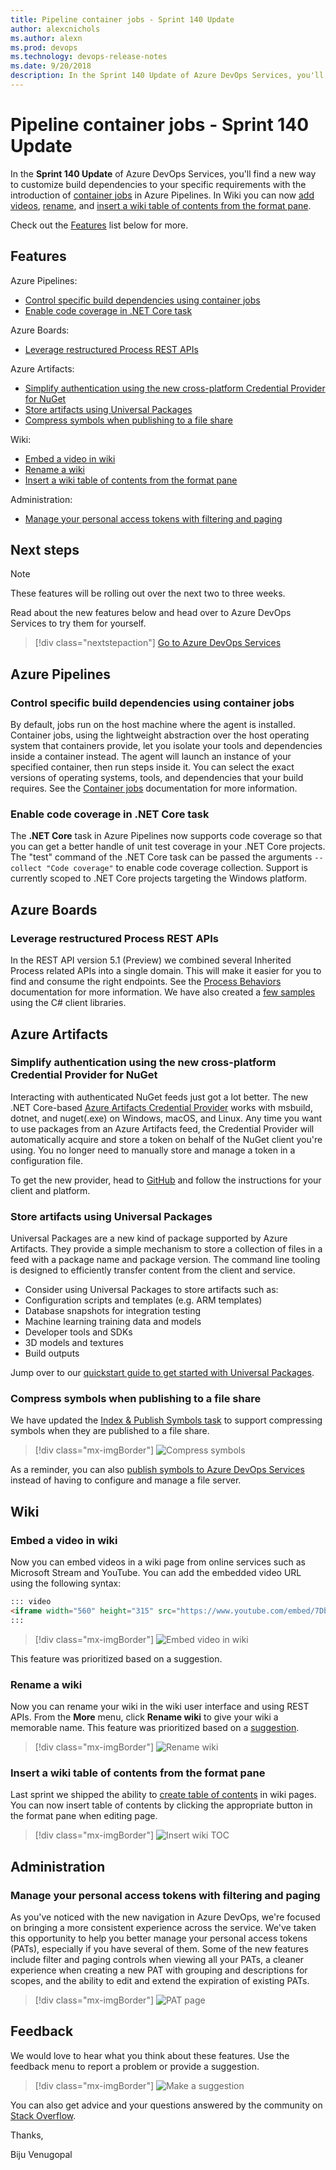 ```yaml
---
title: Pipeline container jobs - Sprint 140 Update
author: alexcnichols
ms.author: alexn
ms.prod: devops
ms.technology: devops-release-notes
ms.date: 9/20/2018
description: In the Sprint 140 Update of Azure DevOps Services, you'll find a new way to customize build dependencies to your specific requirements with the introduction of container jobs in Azure Pipelines.
---
```


# Pipeline container jobs - Sprint 140 Update

In the **Sprint 140 Update** of Azure DevOps Services, you'll find a new way to customize build dependencies to your specific requirements with the introduction of [container jobs](#control-specific-build-dependencies-using-container-jobs) in Azure Pipelines. In Wiki you can now [add videos](#embed-a-video-in-wiki), [rename](#rename-a-wiki), and [insert a wiki table of contents from the format pane](#insert-a-wiki-table-of-contents-from-the-format-pane).

Check out the [Features](#features) list below for more.

## Features

Azure Pipelines:

- [Control specific build dependencies using container jobs](#control-specific-build-dependencies-using-container-jobs)
- [Enable code coverage in .NET Core task](#enable-code-coverage-in-net-core-task)

Azure Boards:

- [Leverage restructured Process REST APIs](#leverage-restructured-process-rest-apis)

Azure Artifacts:

- [Simplify authentication using the new cross-platform Credential Provider for NuGet](#simplify-authentication-using-the-new-cross-platform-credential-provider-for-nuget)
- [Store artifacts using Universal Packages](#store-artifacts-using-universal-packages)
- [Compress symbols when publishing to a file share](#compress-symbols-when-publishing-to-a-file-share)

Wiki:

- [Embed a video in wiki](#embed-a-video-in-wiki)
- [Rename a wiki](#rename-a-wiki)
- [Insert a wiki table of contents from the format pane](#insert-a-wiki-table-of-contents-from-the-format-pane)

Administration:

- [Manage your personal access tokens with filtering and paging](#manage-your-personal-access-tokens-with-filtering-and-paging)

## Next steps

> [!NOTE]
> These features will be rolling out over the next two to three weeks.

Read about the new features below and head over to Azure DevOps Services to try them for yourself.

> [!div class="nextstepaction"]
> [Go to Azure DevOps Services](https://go.microsoft.com/fwlink/?LinkId=307137&campaign=o~msft~docs~product-vsts~release-notes)

## Azure Pipelines

### Control specific build dependencies using container jobs

By default, jobs run on the host machine where the agent is installed. Container jobs, using the lightweight abstraction over the host operating system that containers provide, let you isolate your tools and dependencies inside a container instead. The agent will launch an instance of your specified container, then run steps inside it. You can select the exact versions of operating systems, tools, and dependencies that your build requires. See the [Container jobs](/azure/devops/pipelines/process/container-phases?view=azure-devops&tabs=yaml) documentation for more information.

### Enable code coverage in .NET Core task

The **.NET Core** task in Azure Pipelines now supports code coverage so that you can get a better handle of unit test coverage in your .NET Core projects. The "test" command of the .NET Core task can be passed the arguments `--collect "Code coverage"` to enable code coverage collection. Support is currently scoped to .NET Core projects targeting the Windows platform.

## Azure Boards

### Leverage restructured Process REST APIs

In the REST API version 5.1 (Preview) we combined several Inherited Process related APIs into a single domain. This will make it easier for you to find and consume the right endpoints. See the [Process Behaviors](/rest/api/vsts/processes/behaviors/list?view=vsts-rest-5.0) documentation for more information. We have also created a [few samples](https://github.com/Microsoft/vsts-dotnet-samples/tree/master/ClientLibrary/Snippets/Microsoft.TeamServices.Samples.Client/WorkItemTrackingProcess) using the C# client libraries.

## Azure Artifacts

### Simplify authentication using the new cross-platform Credential Provider for NuGet

Interacting with authenticated NuGet feeds just got a lot better. The new .NET Core-based [Azure Artifacts Credential Provider](https://github.com/microsoft/artifacts-credprovider) works with msbuild, dotnet, and nuget(.exe) on Windows, macOS, and Linux. Any time you want to use packages from an Azure Artifacts feed, the Credential Provider will automatically acquire and store a token on behalf of the NuGet client you're using. You no longer need to manually store and manage a token in a configuration file.

To get the new provider, head to [GitHub](https://github.com/microsoft/artifacts-credprovider) and follow the instructions for your client and platform.

### Store artifacts using Universal Packages

Universal Packages are a new kind of package supported by Azure Artifacts. They provide a simple mechanism to store a collection of files in a feed with a package name and package version. The command line tooling is designed to efficiently transfer content from the client and service.

- Consider using Universal Packages to store artifacts such as:
- Configuration scripts and templates (e.g. ARM templates)
- Database snapshots for integration testing
- Machine learning training data and models
- Developer tools and SDKs
- 3D models and textures
- Build outputs

Jump over to our [quickstart guide to get started with Universal Packages](/azure/devops/artifacts/quickstarts/universal-packages).

### Compress symbols when publishing to a file share

We have updated the [Index & Publish Symbols task](/azure/devops/pipelines/tasks/build/index-sources-publish-symbols) to support compressing symbols when they are published to a file share.

> [!div class="mx-imgBorder"]
> ![Compress symbols](media/140_05.png)

As a reminder, you can also [publish symbols to Azure DevOps Services](/azure/devops/pipelines/symbols) instead of having to configure and manage a file server.

## Wiki

### Embed a video in wiki

Now you can embed videos in a wiki page from online services such as Microsoft Stream and YouTube. You can add the embedded video URL using the following syntax:

```markdown
::: video
<iframe width="560" height="315" src="https://www.youtube.com/embed/7DbslbKsQSk" frameborder="0" allow="autoplay; encrypted-media" allowfullscreen></iframe>
:::
```

> [!div class="mx-imgBorder"]
> ![Embed video in wiki](media/140_02.png)

This feature was prioritized based on a suggestion.

### Rename a wiki

Now you can rename your wiki in the wiki user interface and using REST APIs. From the **More** menu, click **Rename wiki** to give your wiki a memorable name. This feature was prioritized based on a [suggestion](https://developercommunity.visualstudio.com/content/problem/280480/renaming-a-team-project-did-not-rename-its-associa.html).

> [!div class="mx-imgBorder"]
> ![Rename wiki](media/140_03.png)

### Insert a wiki table of contents from the format pane

Last sprint we shipped the ability to [create table of contents](/azure/devops/release-notes/2018/aug-21-vsts#create-table-of-contents-for-wiki-pages) in wiki pages. You can now insert table of contents by clicking the appropriate button in the format pane when editing page.

> [!div class="mx-imgBorder"]
> ![Insert wiki TOC](media/140_04.png)

## Administration

### Manage your personal access tokens with filtering and paging

As you've noticed with the new navigation in Azure DevOps, we're focused on bringing a more consistent experience across the service. We've taken this opportunity to help you better manage your personal access tokens (PATs), especially if you have several of them. Some of the new features include filter and paging controls when viewing all your PATs, a cleaner experience when creating a new PAT with grouping and descriptions for scopes, and the ability to edit and extend the expiration of existing PATs.

> [!div class="mx-imgBorder"]
> ![PAT page](media/140_01.png)

## Feedback

We would love to hear what you think about these features. Use the feedback menu to report a problem or provide a suggestion.

> [!div class="mx-imgBorder"]
> ![Make a suggestion](../media/help-make-a-suggestion.png)

You can also get advice and your questions answered by the community on [Stack Overflow](https://stackoverflow.com/questions/tagged/vsts).

Thanks,

Biju Venugopal

